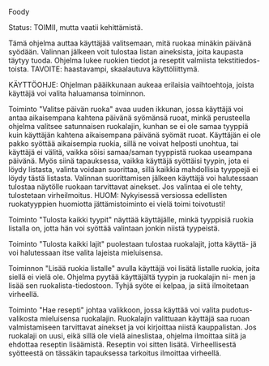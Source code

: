 Foody

Status: TOIMII, mutta vaatii kehittämistä.

Tämä ohjelma auttaa käyttäjää valitsemaan, mitä ruokaa minäkin päivänä
syödään. Valinnan jälkeen voit tulostaa listan aineksista, joita kaupasta
täytyy tuoda. Ohjelma lukee ruokien tiedot ja reseptit valmiista tekstitiedos-
toista. TAVOITE: haastavampi, skaalautuva käyttöliittymä.

KÄYTTÖOHJE:
Ohjelman pääikkunaan aukeaa erilaisia vaihtoehtoja, joista käyttäjä voi
valita haluamansa toiminnon.

Toiminto "Valitse päivän ruoka" avaa uuden ikkunan,
jossa käyttäjä voi antaa aikaisempana kahtena päivänä syömänsä ruoat,
minkä perusteella ohjelma valitsee satunnaisen ruokalajin, kunhan se ei ole
samaa tyyppiä kuin käyttäjän kahtena aikaisempana päivänä syömät ruoat.
Käyttäjän ei ole pakko syöttää aikaisempia ruokia, sillä ne voivat helposti
unohtua, tai käyttäjä ei välitä, vaikka söisi samaa/saman tyyppistä ruokaa
useampana päivänä. Myös siinä tapauksessa, vaikka käyttäjä syöttäisi tyypin,
jota ei löydy listasta, valinta voidaan suorittaa, sillä kaikkia mahdollisia
tyyppejä ei löydy tästä listasta. Valinnan suorittamisen jälkeen käyttäjä voi
halutessaan tulostaa näytölle ruokaan tarvittavat ainekset. Jos valintaa ei
ole tehty, tulostetaan virheilmoitus.
HUOM: Nykyisessä versiossa edellisten ruokatyyppien huomiotta jättämistoiminto ei vielä toimi toivotusti!

Toiminto "Tulosta kaikki tyypit" näyttää käyttäjälle, minkä tyyppisiä ruokia
listalla on, jotta hän voi syöttää valintaan jonkin niistä tyypeistä.

Toiminto "Tulosta kaikki lajit" puolestaan tulostaa ruokalajit, jotta käyttä-
jä voi halutessaan itse valita lajeista mieluisensa.

Toiminnon "Lisää ruokia listalle" avulla käyttäjä voi lisätä listalle ruokia,
joita siellä ei vielä ole. Ohjelma pyytää käyttäjältä tyypin ja ruokalajin ni-
men ja lisää sen ruokalista-tiedostoon. Tyhjä syöte ei kelpaa, ja siitä
ilmoitetaan virheellä.

Toiminto "Hae resepti" johtaa valikkoon, jossa käyttää voi valita pudotus-
valikosta mieluisensa ruokalajin. Ruokalajin valittuaan käyttäjä saa ruoan
valmistamiseen tarvittavat ainekset ja voi kirjoittaa niistä kauppalistan.
Jos ruokalaji on uusi, eikä sillä ole vielä aineslistaa, ohjelma ilmoittaa
siitä ja ehdottaa reseptin lisäämistä. Reseptin voi sitten lisätä.
Virheellisestä syötteestä on tässäkin tapauksessa tarkoitus ilmoittaa
virheellä.
